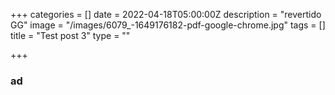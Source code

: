+++
categories = []
date = 2022-04-18T05:00:00Z
description = "revertido GG"
image = "/images/6079_-1649176182-pdf-google-chrome.jpg"
tags = []
title = "Test post 3"
type = ""

+++
### ad